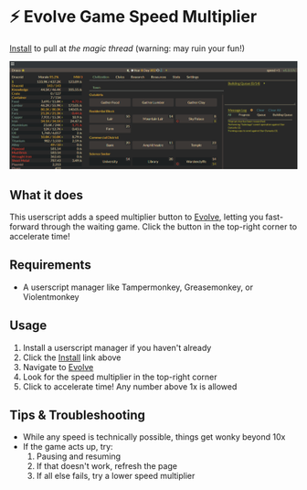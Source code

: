 # ⚡ Evolve Game Speed Multiplier

[Install](https://github.com/julesferreira/evolve-game-speed/raw/refs/heads/main/script.user.js) to pull at _the magic thread_ (warning: may ruin your fun!)

![multiplying the default game speed by 10](example.gif)

## What it does

This userscript adds a speed multiplier button to [Evolve](https://pmotschmann.github.io/Evolve/), letting you fast-forward through the waiting game. Click the button in the top-right corner to accelerate time!

## Requirements

- A userscript manager like Tampermonkey, Greasemonkey, or Violentmonkey

## Usage

1. Install a userscript manager if you haven't already
2. Click the [Install](https://github.com/julesferreira/evolve-game-speed/raw/refs/heads/main/script.user.js) link above
3. Navigate to [Evolve](https://pmotschmann.github.io/Evolve/)
4. Look for the speed multiplier in the top-right corner
5. Click to accelerate time! Any number above 1x is allowed

## Tips & Troubleshooting

- While any speed is technically possible, things get wonky beyond 10x
- If the game acts up, try:
  1. Pausing and resuming
  2. If that doesn't work, refresh the page
  3. If all else fails, try a lower speed multiplier
